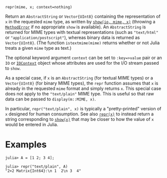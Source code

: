 ```
repr(mime, x; context=nothing)
```

Return an `AbstractString` or `Vector{UInt8}` containing the representation of `x` in the requested `mime` type, as written by [`show(io, mime, x)`](@ref) (throwing a [`MethodError`](@ref) if no appropriate `show` is available). An `AbstractString` is returned for MIME types with textual representations (such as `"text/html"` or `"application/postscript"`), whereas binary data is returned as `Vector{UInt8}`. (The function `istextmime(mime)` returns whether or not Julia treats a given `mime` type as text.)

The optional keyword argument `context` can be set to `:key=>value` pair or an `IO` or [`IOContext`](@ref) object whose attributes are used for the I/O stream passed to `show`.

As a special case, if `x` is an `AbstractString` (for textual MIME types) or a `Vector{UInt8}` (for binary MIME types), the `repr` function assumes that `x` is already in the requested `mime` format and simply returns `x`. This special case does not apply to the `"text/plain"` MIME type. This is useful so that raw data can be passed to `display(m::MIME, x)`.

In particular, `repr("text/plain", x)` is typically a "pretty-printed" version of `x` designed for human consumption.  See also [`repr(x)`](@ref) to instead return a string corresponding to [`show(x)`](@ref) that may be closer to how the value of `x` would be entered in Julia.

# Examples

```jldoctest
julia> A = [1 2; 3 4];

julia> repr("text/plain", A)
"2×2 Matrix{Int64}:\n 1  2\n 3  4"
```
